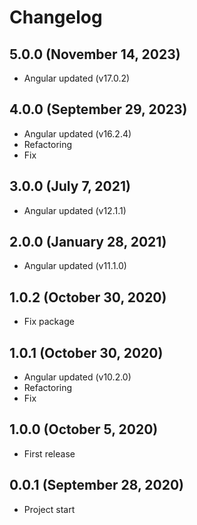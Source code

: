 # Changelog

## 5.0.0 (November 14, 2023)
- Angular updated (v17.0.2)

## 4.0.0 (September 29, 2023)
- Angular updated (v16.2.4)
- Refactoring
- Fix

## 3.0.0 (July 7, 2021)
- Angular updated (v12.1.1)

## 2.0.0 (January 28, 2021)
- Angular updated (v11.1.0)

## 1.0.2 (October 30, 2020)
- Fix package

## 1.0.1 (October 30, 2020)
- Angular updated (v10.2.0)
- Refactoring
- Fix

## 1.0.0 (October 5, 2020)
- First release

## 0.0.1 (September 28, 2020)
- Project start
